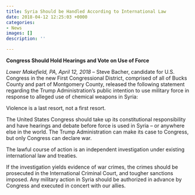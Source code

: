 ```yaml
---
title: Syria Should be Handled According to International Law
date: 2018-04-12 12:25:03 +0000
categories:
- News
images: []
description: ''

---
```

**Congress Should Hold Hearings and Vote on Use of Force** 

_Lower Makefield, PA, April 12, 2018_  – Steve Bacher, candidate for U.S. Congress in the new First Congressional District, comprised of all of Bucks County and part of Montgomery County, released the following statement regarding the Trump Administration’s public intention to use military force in response to alleged use of chemical weapons in Syria: 

Violence is a last resort, not a first resort. 

The United States Congress should take up its constitutional responsibility and have hearings and debate before force is used in Syria – or anywhere else in the world. The Trump Administration can make its case to Congress, but only Congress can declare war. 

The lawful course of action is an independent investigation under existing international law and treaties. 

If the investigation yields evidence of war crimes, the crimes should be prosecuted in the International Criminal Court, and tougher sanctions imposed. Any military action in Syria should be authorized in advance by Congress and executed in concert with our allies.
